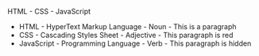HTML - CSS - JavaScript

  - HTML - HyperText Markup Language - Noun - This is a paragraph
  - CSS  - Cascading Styles Sheet - Adjective - This paragraph is red
  - JavaScript - Programming Language - Verb - This paragraph is hidden
